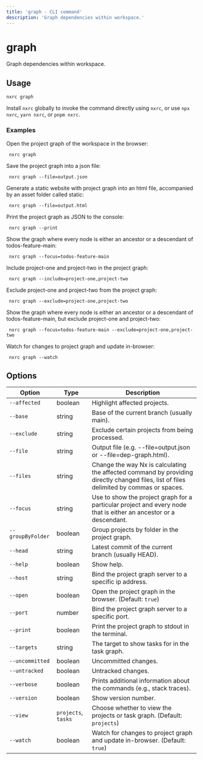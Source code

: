 ```yaml
---
title: 'graph - CLI command'
description: 'Graph dependencies within workspace.'
---
```


# graph

Graph dependencies within workspace.

## Usage

```shell
nxrc graph
```

Install `nxrc` globally to invoke the command directly using `nxrc`, or use `npx nxrc`, `yarn nxrc`, or `pnpm nxrc`.

### Examples

Open the project graph of the workspace in the browser:

```shell
 nxrc graph
```

Save the project graph into a json file:

```shell
 nxrc graph --file=output.json
```

Generate a static website with project graph into an html file, accompanied by an asset folder called static:

```shell
 nxrc graph --file=output.html
```

Print the project graph as JSON to the console:

```shell
 nxrc graph --print
```

Show the graph where every node is either an ancestor or a descendant of todos-feature-main:

```shell
 nxrc graph --focus=todos-feature-main
```

Include project-one and project-two in the project graph:

```shell
 nxrc graph --include=project-one,project-two
```

Exclude project-one and project-two from the project graph:

```shell
 nxrc graph --exclude=project-one,project-two
```

Show the graph where every node is either an ancestor or a descendant of todos-feature-main, but exclude project-one and project-two:

```shell
 nxrc graph --focus=todos-feature-main --exclude=project-one,project-two
```

Watch for changes to project graph and update in-browser:

```shell
 nxrc graph --watch
```

## Options

| Option            | Type                | Description                                                                                                                             |
| ----------------- | ------------------- | --------------------------------------------------------------------------------------------------------------------------------------- |
| `--affected`      | boolean             | Highlight affected projects.                                                                                                            |
| `--base`          | string              | Base of the current branch (usually main).                                                                                              |
| `--exclude`       | string              | Exclude certain projects from being processed.                                                                                          |
| `--file`          | string              | Output file (e.g. --file=output.json or --file=dep-graph.html).                                                                         |
| `--files`         | string              | Change the way Nx is calculating the affected command by providing directly changed files, list of files delimited by commas or spaces. |
| `--focus`         | string              | Use to show the project graph for a particular project and every node that is either an ancestor or a descendant.                       |
| `--groupByFolder` | boolean             | Group projects by folder in the project graph.                                                                                          |
| `--head`          | string              | Latest commit of the current branch (usually HEAD).                                                                                     |
| `--help`          | boolean             | Show help.                                                                                                                              |
| `--host`          | string              | Bind the project graph server to a specific ip address.                                                                                 |
| `--open`          | boolean             | Open the project graph in the browser. (Default: `true`)                                                                                |
| `--port`          | number              | Bind the project graph server to a specific port.                                                                                       |
| `--print`         | boolean             | Print the project graph to stdout in the terminal.                                                                                      |
| `--targets`       | string              | The target to show tasks for in the task graph.                                                                                         |
| `--uncommitted`   | boolean             | Uncommitted changes.                                                                                                                    |
| `--untracked`     | boolean             | Untracked changes.                                                                                                                      |
| `--verbose`       | boolean             | Prints additional information about the commands (e.g., stack traces).                                                                  |
| `--version`       | boolean             | Show version number.                                                                                                                    |
| `--view`          | `projects`, `tasks` | Choose whether to view the projects or task graph. (Default: `projects`)                                                                |
| `--watch`         | boolean             | Watch for changes to project graph and update in-browser. (Default: `true`)                                                             |
